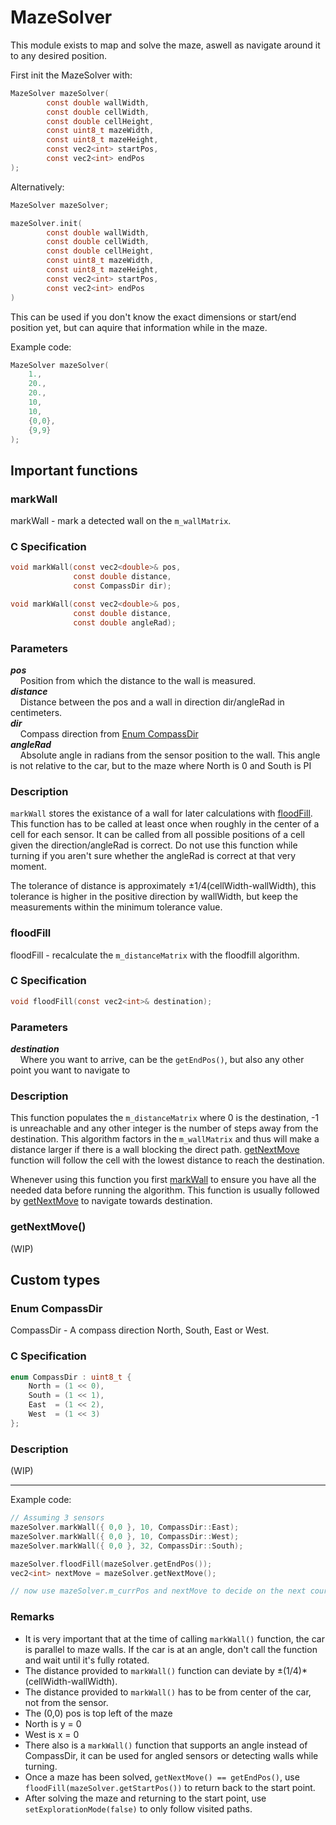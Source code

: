 # MazeSolver
This module exists to map and solve the maze, aswell as navigate around it to any desired position.

First init the MazeSolver with:
```c
MazeSolver mazeSolver(
        const double wallWidth,
        const double cellWidth,
        const double cellHeight,
        const uint8_t mazeWidth,
        const uint8_t mazeHeight,
        const vec2<int> startPos,
        const vec2<int> endPos
);
```
Alternatively:
```c
MazeSolver mazeSolver;

mazeSolver.init(        
        const double wallWidth,
        const double cellWidth,
        const double cellHeight,
        const uint8_t mazeWidth,
        const uint8_t mazeHeight,
        const vec2<int> startPos,
        const vec2<int> endPos
)
```
This can be used if you don't know the exact dimensions or start/end position yet, but can aquire that information while in the maze.


Example code:
```c
MazeSolver mazeSolver(
    1.,
    20.,
    20.,
    10,
    10,
    {0,0},
    {9,9}
);
```

## Important functions


### markWall
markWall - mark a detected wall on the ```m_wallMatrix```.

### C Specification

```c
void markWall(const vec2<double>& pos,
              const double distance,
              const CompassDir dir);

void markWall(const vec2<double>& pos,
              const double distance,
              const double angleRad);
```


### Parameters

***pos*** <br> 
    &nbsp;&nbsp;&nbsp;&nbsp;Position from which the distance to the wall is measured.<br>
***distance*** <br> 
    &nbsp;&nbsp;&nbsp;&nbsp;Distance between the pos and a wall in direction dir/angleRad in centimeters. <br>
***dir*** <br> 
    &nbsp;&nbsp;&nbsp;&nbsp;Compass direction from [Enum CompassDir](#Enum-CompassDir) <br>
***angleRad*** <br> 
    &nbsp;&nbsp;&nbsp;&nbsp;Absolute angle in radians from the sensor position to the wall.
    This angle is not relative to the car, but to the maze where North is 0 and South is PI<br>

### Description

`markWall` stores the existance of a wall for later calculations with [floodFill](#floodFill).
This function has to be called at least once when roughly in the center of a cell for each sensor.
It can be called from all possible positions of a cell given the direction/angleRad is correct.
Do not use this function while turning if you aren't sure whether the angleRad is correct at that very moment. <br>

The tolerance of distance is approximately ±1/4(cellWidth-wallWidth), this tolerance is higher in the positive direction by wallWidth,
but keep the measurements within the minimum tolerance value.


### floodFill 
floodFill - recalculate the ```m_distanceMatrix``` with the floodfill algorithm. 

### C Specification
```c
void floodFill(const vec2<int>& destination);
```

### Parameters

***destination*** <br> 
    &nbsp;&nbsp;&nbsp;&nbsp;Where you want to arrive, can be the ```getEndPos()```, but also any other point you want to navigate to<br>

### Description
This function populates the ```m_distanceMatrix``` where 0 is the destination, -1 is unreachable and any other
integer is the number of steps away from the destination. This algorithm factors in the ```m_wallMatrix``` and thus will make a distance larger
if there is a wall blocking the direct path. [getNextMove](#getNextMove) function will follow the cell with the lowest distance to reach the destination. <br> 

Whenever using this function you first [markWall](#markWall) to ensure you have all the needed data before running the algorithm.
This function is usually followed by [getNextMove](#getNextMove) to navigate towards destination.

### getNextMove() 
(WIP)




## Custom types

### Enum CompassDir
CompassDir - A compass direction North, South, East or West.

### C Specification

```c
enum CompassDir : uint8_t {
    North = (1 << 0),
    South = (1 << 1),
    East  = (1 << 2),
    West  = (1 << 3)
};
```

### Description
(WIP)

___

Example code:
```c
// Assuming 3 sensors
mazeSolver.markWall({ 0,0 }, 10, CompassDir::East);
mazeSolver.markWall({ 0,0 }, 10, CompassDir::West);
mazeSolver.markWall({ 0,0 }, 32, CompassDir::South);

mazeSolver.floodFill(mazeSolver.getEndPos());
vec2<int> nextMove = mazeSolver.getNextMove();

// now use mazeSolver.m_currPos and nextMove to decide on the next course of action.
```

### Remarks

- It is very important that at the time of calling ```markWall()``` function, the car is parallel to maze walls. 
If the car is at an angle, don't call the function and wait until it's fully rotated.
- The distance provided to ```markWall()``` function can deviate by 
±(1/4)*(cellWidth-wallWidth).
- The distance provided to ```markWall()``` has to be from center of the car, 
not from the sensor.
- The (0,0) pos is top left of the maze
- North is y = 0
- West is x = 0
- There also is a ```markWall()``` function that supports an angle instead of CompassDir, 
it can be used for angled sensors or detecting walls while turning.
- Once a maze has been solved, ```getNextMove() == getEndPos()```, use ```floodFill(mazeSolver.getStartPos())```
to return back to the start point.
- After solving the maze and returning to the start point, use ```setExplorationMode(false)```
to only follow visited paths.

